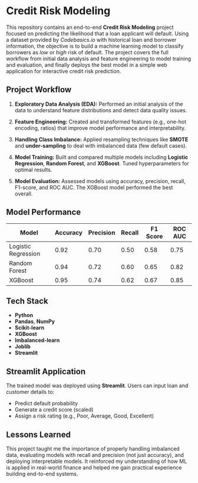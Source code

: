# Credit Risk Modeling

This repository contains an end-to-end **Credit Risk Modeling** project focused on predicting the likelihood that a loan applicant will default. Using a dataset provided by *Codebasics.io* with historical loan and borrower information, the objective is to build a machine learning model to classify borrowers as *low* or *high* risk of default. The project covers the full workflow from initial data analysis and feature engineering to model training and evaluation, and finally deploys the best model in a simple web application for interactive credit risk prediction.

## Project Workflow

1. **Exploratory Data Analysis (EDA):** Performed an initial analysis of the data to understand feature distributions and detect data quality issues.

2. **Feature Engineering:** Created and transformed features (e.g., one-hot encoding, ratios) that improve model performance and interpretability.

3. **Handling Class Imbalance:** Applied resampling techniques like **SMOTE** and **under-sampling** to deal with imbalanced data (few default cases).

4. **Model Training:** Built and compared multiple models including **Logistic Regression**, **Random Forest**, and **XGBoost**. Tuned hyperparameters for optimal results.

5. **Model Evaluation:** Assessed models using accuracy, precision, recall, F1-score, and ROC AUC. The XGBoost model performed the best overall.

## Model Performance

| Model                 | Accuracy | Precision | Recall | F1 Score | ROC AUC |
|-----------------------|----------|-----------|--------|----------|---------|
| Logistic Regression   | 0.92     | 0.70      | 0.50   | 0.58     | 0.75    |
| Random Forest         | 0.94     | 0.72      | 0.60   | 0.65     | 0.82    |
| XGBoost               | 0.95     | 0.74      | 0.62   | 0.67     | 0.85    |

## Tech Stack

- **Python**
- **Pandas**, **NumPy**
- **Scikit-learn**
- **XGBoost**
- **Imbalanced-learn**
- **Joblib**
- **Streamlit**

## Streamlit Application

The trained model was deployed using **Streamlit**. Users can input loan and customer details to:
- Predict default probability
- Generate a credit score (scaled)
- Assign a risk rating (e.g., Poor, Average, Good, Excellent)

## Lessons Learned

This project taught me the importance of properly handling imbalanced data, evaluating models with recall and precision (not just accuracy), and deploying interpretable models. It reinforced my understanding of how ML is applied in real-world finance and helped me gain practical experience building end-to-end systems.
